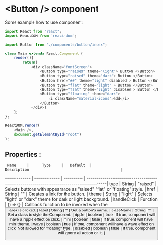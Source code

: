 # \<Button /> component 

Some example how to use component:

```javascript
import React from "react";
import ReactDOM from "react-dom";

import Button from "./components/button/index";

class Main extends React.Component {
    render(){
        return(
            <div className="fontScreen">
                <Button type="raised" theme="light"> Button </Button>
                <Button type="raised" theme="dark"> Button </Button>
                <Button href="##" theme="light" disabled > Button </Button>  
                <Button type="flat" theme="light" > Button </Button>
                <Button type="flat" theme="light" disabled > Button </Button>
                <Button type="floating" theme="dark">
                    <i className="material-icons">add</i>
                </Button>
            </div>)
    };
};

ReactDOM.render(
    <Main />,
    document.getElementById("root")
);
```

## Properties : 

     Name     |      Type     |   Default  |                                    Description                                          |          
------------- | ------------- | ---------- | ----------------------------------------------------------------------------------------| 
 type         |     String    |  "raised"  |  Selects buttons with appearance as "raised" "flat" or "floating" style.                | 
 href         |     String    |     ""     |  Creates a link for the button.                                                         | 
 theme        |     String    |  "light"   |  Selects "light" or "dark" theme for dark or light background.                          | 
 handleClick  |    Function   |  () => {}  |  Callback function to be invoked when the <Button /> area is clicked.                   | 
 label        |     String    |     ""     |  Set a button's name.                                                                   |
 className    |     String    |     ""     |  Set a class to style the Component.                                                    |
 ripple       |     boolean   |    true    |  If true, component will have a ripple effect on click.                                 |
 mini         |     boolean   |    false   |  If true, component will have mini theme.                                               |
 wave         |     boolean   |    true    |  If true, component will have a wave effect on click. Not allowed for "floating" type.  |
 disabled     |     boolean   |    false   |  If true, component will ignore all action on it.                                       |
